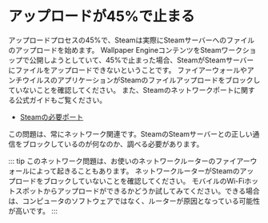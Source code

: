 # アップロードが45%で止まる

アップロードプロセスの45%で、Steamは実際にSteamサーバーへのファイルのアップロードを始めます。 Wallpaper EngineコンテンツをSteamワークショップで公開しようとしていて、45%で止まった場合、SteamがSteamサーバーにファイルをアップロードできないということです。 ファイアーウォールやアンチウイルスのアプリケーションがSteamのファイルアップロードをブロックしていないことを確認してください。 また、Steamのネットワークポートに関する公式ガイドもご覧ください。

* [Steamの必要ポート](https://support.steampowered.com/kb_article.php?ref=8571-GLVN-8711)

この問題は、常にネットワーク関連です。SteamのSteamサーバーとの正しい通信をブロックしているのが何なのか、調べる必要があります。

::: tip このネットワーク問題は、お使いのネットワークルーターのファイアーウォールによって起きることもあります。 ネットワークルーターがSteamのアップロードをブロックしていないことを確認してください。 モバイルのWi-Fiホットスポットからアップロードができるかどうか試してみてください。できる場合は、コンピュータのソフトウェアではなく、ルーターが原因となっている可能性が高いです。 :::